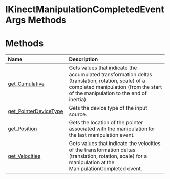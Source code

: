 IKinectManipulationCompletedEventArgs Methods  
=============================================  

<span id="publicmethodsSection"></span>

Methods  
=======  

<table>
<colgroup>
<col width="30%" />
<col width="60%" />
</colgroup>
<thead>
<tr class="header">
<th align="left">Name</th>
<th align="left">Description</th>
</tr>
</thead>
<tbody>
<tr class="odd">
<td align="left"><a href="Methods/get_Cumulative_Method.md">get_Cumulative</a></td>
<td align="left">Gets values that indicate the accumulated transformation deltas (translation, rotation, scale) of a completed manipulation (from the start of the manipulation to the end of inertia).</td>
</tr>
<tr class="even">
<td align="left"><a href="Methods/get_PointerDeviceType_Method.md">get_PointerDeviceType</a></td>
<td align="left">Gets the device type of the input source.</td>
</tr>
<tr class="odd">
<td align="left"><a href="Methods/get_Position_Method.md">get_Position</a></td>
<td align="left">Gets the location of the pointer associated with the manipulation for the last manipulation event.</td>
</tr>
<tr class="even">
<td align="left"><a href="Methods/get_Velocities_Method.md">get_Velocities</a></td>
<td align="left">Gets values that indicate the velocities of the transformation deltas (translation, rotation, scale) for a manipulation at the ManipulationCompleted event.</td>
</tr>
</tbody>
</table>



<!--Please do not edit the data in the comment block below.-->
<!--
TOCTitle : IKinectManipulationCompletedEventArgs Methods
RLTitle : IKinectManipulationCompletedEventArgs Methods
KeywordK : IKinectManipulationCompletedEventArgs interface, methods
KeywordA : Methods.T:Microsoft.Kinect.kinect.IKinectManipulationCompletedEventArgs
AssetID : Methods.T:Microsoft.Kinect.kinect.IKinectManipulationCompletedEventArgs
Locale : en-us
CommunityContent : 1
TargetOS : Windows
TopicType : kbSyntax
DocSet : K4Wv2
ProjType : K4Wv2Proj
Technology : Kinect for Windows
Product : Kinect for Windows SDK v2
productversion : 20
-->
